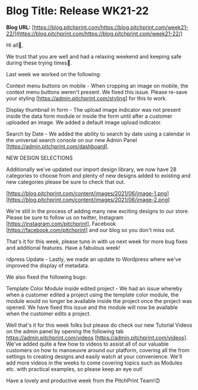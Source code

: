 # **Blog Title**: Release WK21-22

**Blog URL:** [https://blog.pitchprint.com/https://blog.pitchprint.com/week21-22/](https://blog.pitchprint.com/https://blog.pitchprint.com/week21-22/)

Hi all👋,

We trust that you are well and had a relaxing weekend and keeping safe during these trying times🙂.

Last week we worked on the following:

Context menu buttons on mobile - When cropping an image on mobile, the context menu buttons weren't present. We fixed this issue. Please
re-save your styling [https://admin.pitchprint.com/styling] for this to work.

Display thumbnail in form - The upload image indicator was not present inside the data form module or inside the form until after a customer
uploaded an image. We added a default image upload indicator.

Search by Date - We added the ability to search by date using a calendar in the universal search console on our new Admin Panel
[https://admin.pitchprint.com/dashboard].


NEW DESIGN SELECTIONS

Additionally we've updated our import design library, we now have 28 categories to choose from and plenty of new designs added to existing
and new categories please be sure to check that out.

[https://blog.pitchprint.com/content/images/2021/06/image-1.png][https://blog.pitchprint.com/content/images/2021/06/image-2.png]

We're still in the process of adding many new exciting designs to our store. Please be sure to follow us on twitter, Instagram
[https://instagram.com/pitchprint], Facebook [https://facebook.com/pitchprint] and our blog so you don't miss out.

That's it for this week, please tune in with us next week for more bug fixes and additional features. Have a fabulous week!

rdpress Update - Lastly, we made an update to Wordpress where we've improved the display of metadata.

We also fixed the following bugs:

Template Color Module inside edited project - We had an issue whereby when a customer edited a project using the template color module, the
module would no longer be available inside the project once the project was opened. We have fixed this issue and the module will now be
available when the customer edits a project.

Well that's it for this week folks but please do check our new Tutorial Videos on the admin panel by opening the following tab
https://admin.pitchprint.com/videos [https://admin.pitchprint.com/videos]. We've added quite a few how to videos to assist all of our
valuable customers on how to manoeuvre around our platform, covering all the from settings to creating designs and easily watch at your
convenience. We'll add more videos in the weeks to come covering topics such as Modules etc. with practical examples, so please keep an eye
out!

Have a lovely and productive week from the PitchPrint Team!😊

